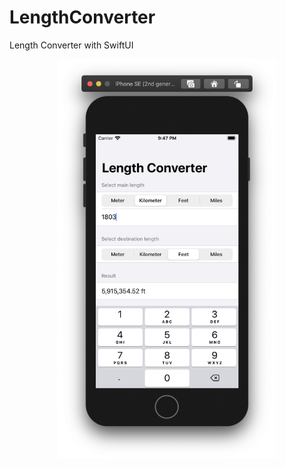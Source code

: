 # LengthConverter
Length Converter with SwiftUI

<p align="center">
  <img src="main.png" width="350" title="main page">
</p>
